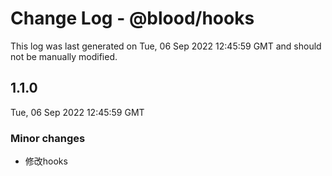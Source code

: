 # Change Log - @blood/hooks

This log was last generated on Tue, 06 Sep 2022 12:45:59 GMT and should not be manually modified.

## 1.1.0
Tue, 06 Sep 2022 12:45:59 GMT

### Minor changes

- 修改hooks

